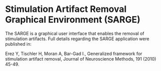 # Stimulation Artifact Removal Graphical Environment (SARGE)

The SARGE is a graphical user interface that enables the removal of stimulation artifacts.
Full details regarding the SARGE application were published in:

Erez Y, Tischler H, Moran A, Bar-Gad I., Generalized framework for stimulation
artifact removal, Journal of Neuroscience Methods, 191 (2010) 45-49.
